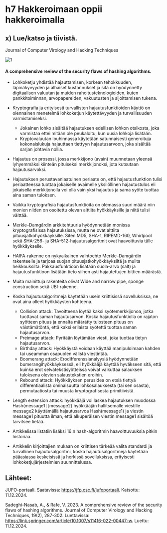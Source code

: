 # h7 Hakkeroimaan oppii hakkeroimalla

## x) Lue/katso ja tiivistä. 
    
 Journal of Computer Virology and Hacking Techniques
 
![1](https://github.com/user-attachments/assets/c053a228-586e-4000-b84a-12b793bd8815)

#### A comprehensive review of the security flaws of hashing algorithms.

- Lohkoketju yhdistää hajauttamisen, korkean tehokkuuden, läpinäkyvyyden ja alhaiset kustannukset ja sitä on hyödynnetty digitaalisen valuutan ja muiden rahoitusteknologioiden, kuten pankkitoiminnan, arvopapereiden, vakuutusten ja sijoittamisen tukena.
- Kryptografia ja erityisesti turvallisten hajautusfunktioiden käyttö on olennainen menetelmä lohkoketjun käytettävyyden ja turvallisuuden varmistamiseksi.
  - Jokainen lohko sisältää hajautuksen edellisen lohkon otsikosta, joka varmistaa ettei mitään ole peukaloitu, kun uusia lohkoja lisätään.
  - Kryptovaluutan louhinnassa käytetään satunnaisesti generoituja kokonaislukuja hajauttaen tiettyyn hajautusarvoon, joka sisältää sarjan johtavia nollia.
- Hajautus on prosessi, jossa merkkijono (avain) muunnetaan yleensä lyhyemmäksi kiinteän pituiseksi merkkijonoksi, jota kutsutaan hajautusarvoksi.
- Hajautuksen perustavanlaatuinen periaate on, että hajautusfunktion tulisi periaatteessa tuottaa jokaiselle avaimelle yksilöllinen hajautustulos eli jokaisella merkkijonolla voi olla vain yksi hajautus ja sama syöte tuottaa aina saman tuloksen.
- Vaikka kryptografisia hajautusfunktioita on olemassa suuri määrä niin monien niiden on osoitettu olevan alttiita hyökkäyksille ja niitä tulisi välttää.

- Merkle–Damgårdin arkkitehtuuria hyödynnetään monissa kryptografisissa hajautuksissa, mutta ne ovat alttiita pituusjatkohyökkäyksille. Siten MD5, SHA-1, RIPEMD-160, Whirlpool sekä SHA-256- ja SHA-512-hajautusalgoritmit ovat haavoittuvia tälle hyökkäykselle.
- HAIFA-rakenne on nykyaikainen vaihtoehto Merkle–Damgårdin rakenteelle ja tarjoaa suojan pituusjatkohyökkäyksiltä ja muilta heikkouksilta. Pakkausfunktioon lisätään suola-arvo (salt) ja hajautusfunktioon lisätään tieto siihen asti hajautettujen bittien määrästä.
- Muita mainittuja rakenteita olivat Wide and narrow pipe, sponge construction sekä UBI-rakenne.

- Koska hajautusalgoritmeja käytetään usein kriittisissä sovelluksissa, ne ovat aina olleet hyökkäysten kohteena. 
  - Collision attack: Tavoitteena löytää kaksi syötemerkkijonoa, jotka tuottavat saman hajautusarvon. Koska hajautusfunktiolla on rajaton syötteen pituus ja ennalta määrätty tulosteen pituus on väistämätöntä, että kaksi erilaista syötettä tuottaa saman hajautusarvon.
  - Preimage attack: Pyritään löytämään viesti, joka tuottaa tietyn hajautusarvon. 
  - Birthday attack: Hyökkäystä voidaan käyttää manipuloimaan kahden tai useamman osapuolen välistä viestintää.
  - Boomerang attack: Erodifferenssianalyysiä hyödynnetään bumerangihyökkäyksessä, eli hyökkääjä käyttää hyväkseen sitä, että kuinka erot selvätekstisyötteissä voivat vaikuttaa salauksen tuloksena olevien salaustekstien eroihin.
  - Rebound attack: Hyökkäyksen perusidea on etsiä tiettyä differentiaalista ominaisuutta lohkosalauksesta (tai sen osasta), permutaatiosta tai muusta kryptografisesta primitiivistä.
 - Length extension attack: hyökkääjä voi laskea hajautuksen muodossa Hash(message1∣∣message2) hyökkääjän hallitsemalle viestille message2 käyttämällä hajautusarvoa Hash(message1) ja viestin message1 pituutta ilman, että alkuperäisen viestin message1 sisältöä tarvitsee tietää.

- Artikkelissa listatiin lisäksi 16:n hash-algoritmin haavoittuvuuksia pitkin historiaa. 
- Artikkelin kirjoittajien mukaan on kriittisen tärkeää valita standardi ja turvallinen hajautusalgoritmi, koska hajautusalgoritmeja käytetään pääasiassa keskeisissä ja herkissä sovelluksissa, erityisesti lohkoketjujärjestelmien suunnittelussa.

## Lähteet:

JUFO-portaali. Saatavissa: https://jfp.csc.fi/jufoportaali. Katsottu: 11.12.2024.

Sadeghi-Nasab, A., & Rafe, V. 2023. A comprehensive review of the security flaws of hashing algorithms. Journal of Computer Virology and Hacking Techniques, 19(2), 287-302. Luettavissa: https://link.springer.com/article/10.1007/s11416-022-00447-w. Luettu: 11.12.2024.


